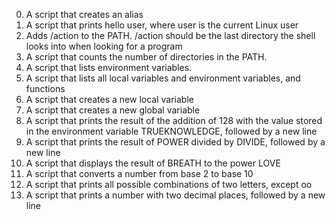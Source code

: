 0. A script that creates an alias
1. A script that prints hello user, where user is the current Linux user
2. Adds /action to the PATH. /action should be the last directory the shell looks into when looking for a program
3. A script that counts the number of directories in the PATH.
4. A script that lists environment variables.
5. A script that lists all local variables and environment variables, and functions
6. A script that creates a new local variable
7. A script that creates a new global variable
8. A script that prints the result of the addition of 128 with the value stored in the environment variable TRUEKNOWLEDGE, followed by a new line
9. A script that prints the result of POWER divided by DIVIDE, followed by a new line
10. A script that displays the result of BREATH to the power LOVE
11. A script that converts a number from base 2 to base 10
12. A script that prints all possible combinations of two letters, except oo
13. A script that prints a number with two decimal places, followed by a new line
